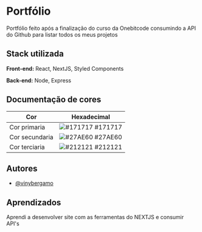 
# Portfólio

Portfólio feito após a finalização do curso da Onebitcode consumindo a API do Github para listar todos os meus projetos


## Stack utilizada

**Front-end:** React, NextJS, Styled Components

**Back-end:** Node, Express

## Documentação de cores

| Cor               | Hexadecimal                                                |
| ----------------- | ---------------------------------------------------------------- |
| Cor primaria       | ![#171717](https://via.placeholder.com/10/171717?text=+) #171717 |
| Cor secundaria       | ![#27AE60](https://via.placeholder.com/10/27AE60?text=+) #27AE60 |
| Cor terciaria       | ![#212121](https://via.placeholder.com/10/212121?text=+) #212121 |


## Autores

- [@vinybergamo](https://www.github.com/vinybergamo)


## Aprendizados

Aprendi a desenvolver site com as ferramentas do NEXTJS e consumir API's

